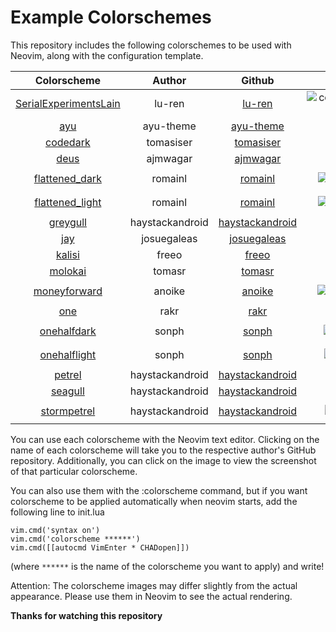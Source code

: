 # Example Colorschemes

This repository includes the following colorschemes to be used with Neovim, along with the configuration template.

| Colorscheme                                                                  | Author          | Github                                                | Image                                                                                                                                                  | Command                              | 
| :--------------------------------------------------------------------------: | :-------------: | :---------------------------------------------------: | :----------------------------------------------------------------------------------------------------------------------------------------------------: | :----------------------------------: | 
| [SerialExperimentsLain](https://github.com/lu-ren/SerialExperimentsLain.git) | lu-ren          | [lu-ren](https://github.com/lu-ren)                   | ![colorscheme_serialexperimentslain](https://github.com/hihimamuLab/nvim/assets/122292089/a266b334-d128-48bd-9c1e-897a27ef7733)                        | `:colorscheme SerialExperimentsLain` | 
| [ayu](https://github.com/ayu-theme/ayu-vim.git)                              | ayu-theme       | [ayu-theme](https://github.com/ayu-thee)              | ![colorscheme_ayu](https://github.com/hihimamuLab/nvim/assets/122292089/d584605d-0494-4230-9075-c14e09c50fee)                                          | `:colorscheme ayu`                   | 
| [codedark](https://github.com/tomasiser/vim-code-dark.git)                   | tomasiser       | [tomasiser](https://github.com/tomasiser)             | ![colorscheme_codedark](https://github.com/hihimamuLab/nvim/assets/122292089/91acf514-4a8e-40a5-be98-ec5df5be0a4f) | `:colorscheme codedark`              | 
| [deus](https://github.com/ajmwagar/vim-deus.git)                             | ajmwagar        | [ajmwagar](https://github.com/ajmwagar)               | ![colorscheme_deus](https://github.com/hihimamuLab/nvim/assets/122292089/99b3b997-e5f9-4582-914d-30688c636dc1)                                         | `:colorscheme deus`                  | 
| [flattened_dark](https://github.com/romainl/flattened.git)                   | romainl         | [romainl](https://github.com/romainl)                 | ![colorscheme_flattened_dark](https://github.com/hihimamuLab/nvim/assets/122292089/880a882a-2be3-4b79-abf6-71395006ada0)                               | `:colorscheme flattened_dark`        | 
| [flattened_light](https://github.com/romainl/flattened.git)                  | romainl         | [romainl](https://github.com/romanl)                  | ![colorscheme_flattened_light](https://github.com/hihimamuLab/nvim/assets/122292089/23de0f83-3f7f-496c-b724-bacb900c78cd)                              | `:colorscheme flattened_light`       | 
| [greygull](https://github.com/haystackandroid/seabird.git)                   | haystackandroid | [haystackandroid](https://github.com/haystackandroid) | ![colorscheme_greygull](https://github.com/hihimamuLab/nvim/assets/122292089/5b3b37bc-a5f7-4afb-965b-a71911cc22bf)                                     | `:colorscheme greygull`              | 
| [jay](https://github.com/josuegaleas/jay.git)                                | josuegaleas     | [josuegaleas](https://github.com/josuegaleas)         | ![colorscheme_jay](https://github.com/hihimamuLab/nvim/assets/122292089/711fb3a1-90dd-4efb-b27a-39a9406b526c)                                          | `:colorscheme jay`                   | 
| [kalisi](https://github.com/freeo/vim-kalisi.git)                            | freeo           | [freeo](https://github.com/freeo)                     | ![colorscheme_kalisi](https://github.com/hihimamuLab/nvim/assets/122292089/fa02b672-5d2e-4e6e-ad62-c0cd6b8c535d)                                       | `:colorscheme kalisi`                | 
| [molokai](https://github.com/tomasr/molokai.git)                             | tomasr          | [tomasr](https://github.com/tomasr)                   | ![colorscheme_molokai](https://github.com/hihimamuLab/nvim/assets/122292089/0f2c2235-ba90-4d36-b041-75d1dfdd395f)                                      | `:colorscheme molokai`               | 
| [moneyforward](https://github.com/anoike/vim-moneyforward.git)               | anoike          | [anoike](https://github.com/anoike)                   | ![colorscheme_moneyforward](https://github.com/hihimamuLab/nvim/assets/122292089/79d0abdc-3e0d-47a4-8257-bc213493783d)                                 | `:colorscheme moneyforward`          | 
| [one](https://github.com/rakr/vim-one.git)                                   | rakr            | [rakr](https://github.com/rakr)                       | ![colorscheme_one](https://github.com/hihimamuLab/nvim/assets/122292089/1629bc93-1df2-4794-9ea6-9d468f348e85)                                          | `:colorscheme one`                   | 
| [onehalfdark](https://github.com/sonph/onehalf.git)                          | sonph           | [sonph](https://github.com/sonph)                          | ![colorscheme_onehalfdark](https://github.com/hihimamuLab/nvim/assets/122292089/d170f9d5-b83a-45a7-a9de-91ec116a8169)                                  | `:colorscheme onehalfdark`           | 
| [onehalflight](https://github.com/sonph/onehalf.git)                         | sonph           | [sonph](https://github.com/sonph)                     | ![colorscheme_onehalflight](https://github.com/hihimamuLab/nvim/assets/122292089/d8b594df-76b5-4135-aacf-3e4cdef76ece)                                 | `:colorscheme onehalflight`          | 
| [petrel](https://github.com/haystackandroid/seabird.git)                     | haystackandroid | [haystackandroid](https://github.com/haystackandroid) | ![colorscheme_petrel](https://github.com/hihimamuLab/nvim/assets/122292089/9eb7d00c-b7ea-4b19-90a2-21fdea0eb15c)                                       | `:colorscheme petrel`                | 
| [seagull](https://github.com/haystackandroid/seabird.git)                    | haystackandroid | [haystackandroid](https://github.com/haystackandroid) | ![colorscheme_seagull](https://github.com/hihimamuLab/nvim/assets/122292089/a42fa697-66a2-4e6d-bbf1-e589a3912989)                                      | `:colorscheme seagull`               | 
| [stormpetrel](https://github.com/haystackandroid/seabird.git)                | haystackandroid | [haystackandroid](https://github.com/haystackandroid) | ![colorscheme_stormpetrel](https://github.com/hihimamuLab/nvim/assets/122292089/1f3260f1-42b1-431b-8264-99249b6b3343)                                  | `:colorscheme stormpetrel`           | 

You can use each colorscheme with the Neovim text editor. Clicking on the name of each colorscheme will take you to the respective author's GitHub repository. Additionally, you can click on the image to view the screenshot of that particular colorscheme.

You can also use them with the :colorscheme command, but if you want colorscheme to be applied automatically when neovim starts, add the following line to init.lua
```
vim.cmd('syntax on')
vim.cmd('colorscheme ******')
vim.cmd([[autocmd VimEnter * CHADopen]])
```
(where `******` is the name of the colorscheme you want to apply) and write!

Attention: The colorscheme images may differ slightly from the actual appearance. Please use them in Neovim to see the actual rendering.

**Thanks for watching this repository**

